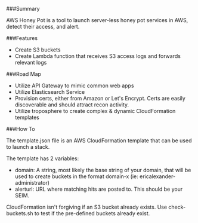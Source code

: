 ###Summary

AWS Honey Pot is a tool to launch server-less honey pot services in AWS, detect their access, and alert. 

###Features

- Create S3 buckets
- Create Lambda function that receives S3 access logs and forwards relevant logs

###Road Map

- Utilize API Gateway to mimic common web apps
- Utilize Elasticsearch Service
- Provision certs, either from Amazon or Let's Encrypt. Certs are easily discoverable and should attract recon activity.
- Utilize troposphere to create complex & dynamic CloudFormation templates

###How To

The template.json file is an AWS CloudFormation template that can be used to launch a stack. 

The template has 2 variables:
- domain: A string, most likely the base string of your domain, that will be used to create buckets in the format domain-x (ie: ericalexander-administrator)
- alerturl: URL where matching hits are posted to. This should be your SEIM.

CloudFormation isn't forgiving if an S3 bucket already exists. Use check-buckets.sh to test if the pre-defined buckets already exist. 